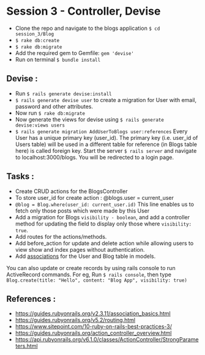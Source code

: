 # Session 3 - Controller, Devise

- Clone the repo and navigate to the blogs application `$ cd session_3/Blog`
- `$ rake db:create`
- `$ rake db:migrate`
- Add the required gem to Gemfile: `gem 'devise'`
- Run on terminal `$ bundle install`

## Devise :

- Run `$ rails generate devise:install`
- `$ rails generate devise user` to create a migration for User with email, password and other attributes.
- Now run `$ rake db:migrate`
-  Now generate the views for devise using `$ rails generate devise:views users`
- `$ rails generate migration AddUserToBlogs user:references`
Every User has a unique primary key (user_id).
The  primary key (i.e. user_id of Users table) will be used in a different table for reference (in Blogs table here) is called foreign key.
Start the server `$ rails server` and navigate to localhost:3000/blogs. You will be redirected to a login page.

## Tasks :

- Create CRUD actions for the BlogsController
- To store user_id for create action : @blogs.user = current_user
- `@blog = Blog.where(user_id: current_user.id)` This line enables us to fetch only those posts which were made by this User
- Add a migration for Blogs `visibility - boolean`, and add a controller method for updating the field to display only those where `visibility: true`.
- Add routes for the actions/methods.
- Add before_action for update and delete action while allowing users to view show and index pages without authentication. 
- Add [associations](https://guides.rubyonrails.org/association_basics.html) for the User and Blog table in models.

You can also update or create records  by using rails console to run ActiveRecord commands. 
For eg, Run `$ rails console`, then type `Blog.create(title: "Hello", content: "Blog App", visibility: true)`

 ## References :
 
 - https://guides.rubyonrails.org/v2.3.11/association_basics.html
 - https://guides.rubyonrails.org/v5.2/routing.html
 - https://www.sitepoint.com/10-ruby-on-rails-best-practices-3/
 - https://guides.rubyonrails.org/action_controller_overview.html
 - https://api.rubyonrails.org/v6.1.0/classes/ActionController/StrongParameters.html
